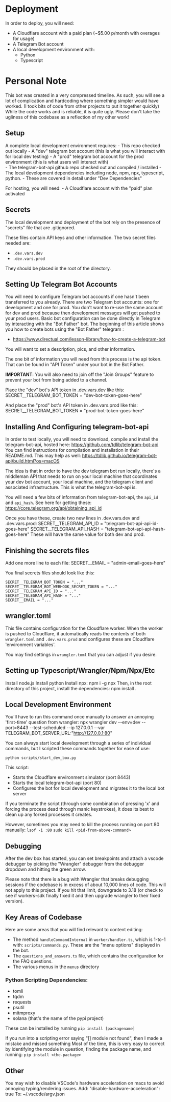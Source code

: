

# Deployment

In order to deploy, you will need:
- A Cloudflare account with a paid plan (~$5.00 p/month with overages for usage)
- A Telegram Bot account
- A local development environment with:
    * Python
    * Typescript

# Personal Note

This bot was created in a very compressed timeline.
As such, you will see a lot of complication and hardcoding where something simpler would have worked.
(I took bits of code from other projects to put it together quickly)
While the code works and is reliable, it is quite ugly.
Please don't take the ugliness of this codebase as a reflection of my other work!

## Setup

A complete local development environment requires:
    - This repo checked out locally
    - A "dev" telegram bot account (this is what you will interact with for local dev testing)
    - A "prod" telegram bot account for the prod environment (this is what users will interact with)    
    - The telegram-bot-api github repo checked out and compiled / installed
    - The local development dependencies including node, npm, npx, typescript, python.
    - These are covered in detail under "Dev Dependencies"

For hosting, you will need:
    - A Cloudflare account with the "paid" plan activated

## Secrets

The local development and deployment of the bot rely on the presence of "secrets" file 
that are .gitignored.

These files contain API keys and other information.  The two secret files needed are:
* `.dev.vars.dev`
* `.dev.vars.prod`

They should be placed in the root of the directory.

## Setting Up Telegram Bot Accounts

You will need to configure Telegram bot accounts if one hasn't been transferred to you already.
There are two Telegram bot accounts: one for development and one for prod.
You don't want to re-use the same account for dev and prod because then development messages will get pushed to your prod users.
Basic bot configuration can be done directly in Telegram by interacting with the "Bot Father" bot.
The beginning of this article shows you how to create bots using the "Bot Father" telegram :
- https://www.directual.com/lesson-library/how-to-create-a-telegram-bot

You will want to set a description, pics, and other information.

The one bit of information you will need from this process is the api token.
That can be found in "API Token" under your bot in the Bot Father.

**IMPORTANT**: You will also need to join off the "Join Groups" feature to prevent your bot from being added to a channel.

Place the "dev" bot's API token in .dev.vars.dev like this:
SECRET__TELEGRAM_BOT_TOKEN = "dev-bot-token-goes-here"

And place the "prod" bot's API token in .dev.vars.prod like this:
SECRET__TELEGRAM_BOT_TOKEN = "prod-bot-token-goes-here"

## Installing And Configuring telegram-bot-api

In order to test locally, you will need to download, compile and install the telegram-bot-api, hosted here:
https://github.com/tdlib/telegram-bot-api
You can find instructions for compilation and installation in their README.md.
This may help as well: https://tdlib.github.io/telegram-bot-api/build.html?os=macOS

The idea is that in order to have the dev telegram bot run locally, there's a middleman API that needs to run
on your local machine that coordinates your dev bot account, your local machine, and the telegram client and associated infrastructure.  This is what the telegram-bot-api is.  

You will need a few bits of information from telegram-bot-api, the `api_id` and `api_hash`.
See here for getting these: https://core.telegram.org/api/obtaining_api_id

Once you have these, create two new lines in .dev.vars.dev and .dev.vars.prod:
SECRET__TELEGRAM_API_ID = "telegram-bot-api-api-id-goes-here"
SECRET__TELEGRAM_API_HASH = "telegram-bot-api-api-hash-goes-here"
These will have the same value for both dev and prod.

## Finishing the secrets files
Add one more line to each file:
SECRET__EMAIL = "admin-email-goes-here"

You final secrets files should look like this:
```
SECRET__TELEGRAM_BOT_TOKEN = "..."
SECRET__TELEGRAM_BOT_WEBHOOK_SECRET_TOKEN = "..."
SECRET__TELEGRAM_API_ID = "..."
SECRET__TELEGRAM_API_HASH = "..."
SECRET__EMAIL = "..."

```

## wrangler.toml

This file contains configuration for the Cloudflare worker.
When the worker is pushed to Cloudflare, it automatically reads the contents of
both `wrangler.toml` and `.dev.vars.prod` and configures these are Cloudflare 'environment variables'.

You may find settings in `wrangler.toml` that you can adjust if you desire.

## Setting up Typescript/Wrangler/Npm/Npx/Etc

Install node.js
Install python
Install npx:
    npm i -g npx
Then, in the root directory of this project, install the dependencies:
    npm install .

## Local Development Environment

You'll have to run this command once manually to answer an annoying 'first-time' question from wrangler:
npx wrangler dev --env=dev --port=8443 --test-scheduled --ip 127.0.0.1 --var TELEGRAM_BOT_SERVER_URL:"http://127.0.0.1:80"

You can always start local development through a series of individual commands,
but I scripted these commands together for ease of use:

`python scripts/start_dev_box.py`

This script:
* Starts the Cloudflare environment simulator (port 8443)
* Starts the local telegram-bot-api (port 80)
* Configures the bot for local development and migrates it to the local bot server

If you terminate the script (through some combination of pressing 'x' and forcing the process dead through manic keystrokes), it does its best to clean up any forked processes it creates.

However, sometimes you may need to kill the process running on port 80 manually:
`lsof -i :80`
`sudo kill <pid-from-above-command>`

## Debugging

After the dev box has started, you can set breakpoints and attach a vscode debugger by picking the "Wrangler" debugger from the debugger dropdown and hitting the green arrow.

Please note that there is a bug with Wrangler that breaks debugging sessions if the codebase is in excess of about
10,000 lines of code. This will not apply to this project.  If you hit that limit, downgrade to 3.18 (or check to see if workers-sdk finally fixed it and then upgrade wrangler to their fixed version).

## Key Areas of Codebase

Here are some areas that you will find relevant to content editing:
- The method `handleCommandInternal` in `worker/handler.ts`, which is 1-to-1 with: `scripts/commands.py`. These are the "menu options" displayed in the bot.
- The `questions_and_answers.ts` file, which contains the configuration for the FAQ questions.
- The various menus in the `menus` directory


### Python Scripting Dependencies:
* tomli
* tqdm
* requests
* psutil
* mitmproxy
* solana (that's the name of the pypi project)

These can be installed by running `pip install [packagename]`

If you run into a scripting error saying "[] module not found", then I made a mistake and missed something
Most of the time, this is very easy to correct by identifying the module in question, finding the package name, and running: `pip install <the-package>`

## Other
You may wish to disable VSCode's hardware acceleration on macs to avoid annoying typing/rendering issues.
Add:
    "disable-hardware-acceleration": true
To:
    ~/.vscode/argv.json

